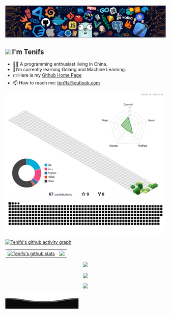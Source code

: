 [![](./assets/header.png)](https://github.com/ten1fs)

## <a href="https://github.com/ten1fs"><img src="https://pic.funnygifsbox.com/uploads/2019/06/funnygifsbox.com-2019-06-28-12-23-55-93.gif" width="40" /></a> I'm Tenifs

- 👨‍💻 A programming enthusiast living in China. 
- 🌱I’m currently learning Golang and Machine Learning.
- 👉Here is my [Github Home Page ](https://github.com/ten1fs)
- 📫 How to reach me: ten1fs@outlook.com



[![](./profile-3d-contrib/profile-green-animate.svg)](https://github.com/ten1fs)
[![](https://github.com/ten1fs/ten1fs/blob/output/github-contribution-grid-snake.svg)](https://github.com/ten1fs)

[![Tenifs's github activity graph](https://github-readme-activity-graph.cyclic.app/graph?username=ten1fs&theme=github-compact)](https://github.com/ten1fs)


<table width="100%">
  <tr>
    <td><a href="https://github.com/ten1fs"><img align="center" src="https://github-readme-stats-vpvg.vercel.app/api?username=ten1fs&show_icons=true&include_all_commits=true&theme=buefy&hide_border=true" alt="Tenifs's github stats" /></a></td>
    <td>  <a href="https://github.com/ten1fs"><img align="center" src="https://github-readme-stats-vpvg.vercel.app/api/top-langs/?username=ten1fs&layout=compact&theme=buefy&hide_border=true" /></a></td>
  </tr>
</table>

<p align="center">
  <a href="https://github.com/ten1fs">
    <img src="https://github-profile-trophy.vercel.app/?username=ten1fs&theme=onedark" />
  </a>
</p>

<p align="center">
  <a href="https://github.com/ten1fs">
    <img align="center" src="https://github-readme-streak-stats.herokuapp.com?user=ten1fs&theme=onedark&hide_border=true" />
  </a>
</p>

<p align="center">
  <a href="https://github.com/ten1fs">
    <img align="center" src="https://count.getloli.com/get/@ten1fs.github.readme?theme=asoul" />
  </a>
</p>


[![](./assets/footer.svg)](https://github.com/ten1fs)
